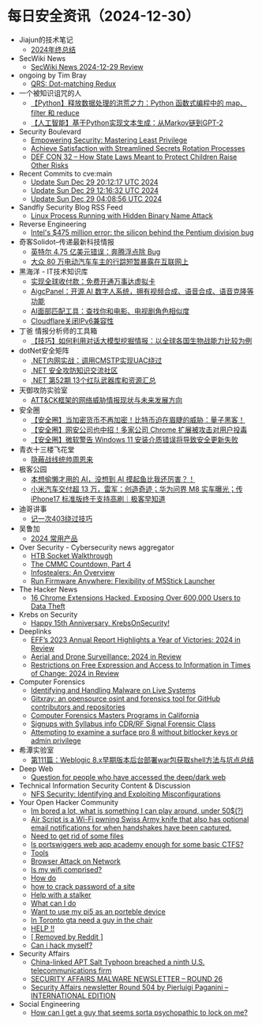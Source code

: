 # 每日安全资讯（2024-12-30）

- Jiajun的技术笔记
  - [2024年终总结](https://jiajunhuang.com/articles/2024_12_29-bye_2024.md.html)
- SecWiki News
  - [SecWiki News 2024-12-29 Review](http://www.sec-wiki.com/?2024-12-29)
- ongoing by Tim Bray
  - [QRS: Dot-matching Redux](https://www.tbray.org/ongoing/When/202x/2024/12/29/Matching-Dot-Redux)
- 一个被知识诅咒的人
  - [【Python】释放数据处理的洪荒之力：Python 函数式编程中的 map、filter 和 reduce](https://blog.csdn.net/nokiaguy/article/details/144800521)
  - [【人工智能】基于Python实现文本生成：从Markov链到GPT-2](https://blog.csdn.net/nokiaguy/article/details/144800462)
- Security Boulevard
  - [Empowering Security: Mastering Least Privilege](https://securityboulevard.com/2024/12/empowering-security-mastering-least-privilege/)
  - [Achieve Satisfaction with Streamlined Secrets Rotation Processes](https://securityboulevard.com/2024/12/achieve-satisfaction-with-streamlined-secrets-rotation-processes/)
  - [DEF CON 32 –  How State Laws Meant to Protect Children Raise Other Risks](https://securityboulevard.com/2024/12/def-con-32-how-state-laws-meant-to-protect-children-raise-other-risks/)
- Recent Commits to cve:main
  - [Update Sun Dec 29 20:12:17 UTC 2024](https://github.com/trickest/cve/commit/763e9ecf78b338b4524e93724ef444156552f3e6)
  - [Update Sun Dec 29 12:16:32 UTC 2024](https://github.com/trickest/cve/commit/e1c01ed37aa04a2e9a8e7aa53a75aeaeac147777)
  - [Update Sun Dec 29 04:08:56 UTC 2024](https://github.com/trickest/cve/commit/b58a4dd1ef8e9cf2b67e30db30e2f5a802d1a485)
- Sandfly Security Blog RSS Feed
  - [Linux Process Running with Hidden Binary Name Attack](https://sandflysecurity.com/blog/linux-process-running-with-hidden-binary-name-attack/)
- Reverse Engineering
  - [Intel's $475 million error: the silicon behind the Pentium division bug](https://www.reddit.com/r/ReverseEngineering/comments/1hoj6vy/intels_475_million_error_the_silicon_behind_the/)
- 奇客Solidot–传递最新科技情报
  - [英特尔 4.75 亿美元错误：奔腾浮点除 Bug](https://www.solidot.org/story?sid=80180)
  - [大众 80 万电动汽车车主的行踪短暂暴露在互联网上](https://www.solidot.org/story?sid=80179)
- 黑海洋 - IT技术知识库
  - [实现全球收付款：免费开通万事达虚拟卡](https://www.upx8.com/4621)
  - [AigcPanel：开源 AI 数字人系统，拥有视频合成、语音合成、语音克隆等功能](https://www.upx8.com/4620)
  - [AI面部匹配工具：查找你和电影、电视剧角色相似度](https://www.upx8.com/4619)
  - [Cloudflare关闭IPv6兼容性](https://www.upx8.com/4618)
- 丁爸 情报分析师的工具箱
  - [【技巧】如何利用对话大模型挖掘情报：以全球各国生物战能力比较为例](https://mp.weixin.qq.com/s?__biz=MzI2MTE0NTE3Mw==&mid=2651148325&idx=1&sn=c6cddd0de430c41c1f26ee97d786a62d&chksm=f1af271fc6d8ae094cbb690702d973427de91447f7aa062b80d84cafc3efa99251b0c3b142bb&scene=58&subscene=0#rd)
- dotNet安全矩阵
  - [.NET内网实战：调用CMSTP实现UAC绕过](https://mp.weixin.qq.com/s?__biz=MzUyOTc3NTQ5MA==&mid=2247497790&idx=1&sn=261925ae514502326884aa68771649f5&chksm=fa5956d3cd2edfc5580c209f4853e51a46eeeec108f8be60759083c9c853c5234d65a0ca5bd1&scene=58&subscene=0#rd)
  - [.NET 安全攻防知识交流社区](https://mp.weixin.qq.com/s?__biz=MzUyOTc3NTQ5MA==&mid=2247497790&idx=2&sn=b37b730370015d4ee27a50d0b890bd66&chksm=fa5956d3cd2edfc561d6940450109b2eebbc8ee1c4ba7e56f7562cb649c1254da4c9addcdac6&scene=58&subscene=0#rd)
  - [.NET 第52期 13个红队武器库和资源汇总](https://mp.weixin.qq.com/s?__biz=MzUyOTc3NTQ5MA==&mid=2247497790&idx=3&sn=83301e24a3a44126140e4c6c0a809733&chksm=fa5956d3cd2edfc5bc74ccdf25ebe736aa6784c991536b638de53e6473b6731eab17ff78868f&scene=58&subscene=0#rd)
- 天御攻防实验室
  - [ATT&CK框架的网络威胁情报现状与未来发展方向](https://mp.weixin.qq.com/s?__biz=MzU0MzgyMzM2Nw==&mid=2247486210&idx=1&sn=4699dd13d1da4f89b5793fa94dd12b2d&chksm=fb04c86acc73417c894f56578a023d19480e4ed025a216cdfcd3b21edd904e86ba2aceccb01c&scene=58&subscene=0#rd)
- 安全圈
  - [【安全圈】当加密货币不再加密！比特币迫在眉睫的威胁：量子黑客！](https://mp.weixin.qq.com/s?__biz=MzIzMzE4NDU1OQ==&mid=2652066994&idx=1&sn=85c83155adeab228eabfe5883b04e2df&chksm=f36e78f2c419f1e4159cbd47fd3737cd02c6ea1daacd8d013f0a102ba0f267c5e69b0ada8034&scene=58&subscene=0#rd)
  - [【安全圈】网安公司也中招！多家公司 Chrome 扩展被攻击对用户投毒](https://mp.weixin.qq.com/s?__biz=MzIzMzE4NDU1OQ==&mid=2652066994&idx=2&sn=f52410b0ac0166d0bcefa544524a442e&chksm=f36e78f2c419f1e4606c0dc507c2d755267df28f2b86c01cbe9b732451b587cbbd3fe004f08e&scene=58&subscene=0#rd)
  - [【安全圈】微软警告 Windows 11 安装介质错误将导致安全更新失败](https://mp.weixin.qq.com/s?__biz=MzIzMzE4NDU1OQ==&mid=2652066994&idx=3&sn=89e9c1b57173a5732363258286d05d6f&chksm=f36e78f2c419f1e4044c0e1324eac88a602941d3f2dc039a526ffe508ac2e2f392a335832ee0&scene=58&subscene=0#rd)
- 青衣十三楼飞花堂
  - [隐蔽战线统帅周恩来](https://mp.weixin.qq.com/s?__biz=MzUzMjQyMDE3Ng==&mid=2247487832&idx=1&sn=997659702b277db324340e08f596eed7&chksm=fab2d267cdc55b71ad9349a92a7a8e7b0be5694bc59b53a2ede7a64c73c250924e2eabd9e66c&scene=58&subscene=0#rd)
- 极客公园
  - [本想偷懒才用的 AI，没想到 AI 摸起鱼比我还厉害？！](https://mp.weixin.qq.com/s?__biz=MTMwNDMwODQ0MQ==&mid=2653071004&idx=1&sn=3864f0df8a547c9ca0c288007ac2a78f&chksm=7e57db2a4920523ca557e177749cc4caf145ecc1ac7c9ef9a7090baa2267171585bd4caa51f7&scene=58&subscene=0#rd)
  - [小米汽车交付超 13 万，雷军：创造奇迹；华为问界 M8 实车曝光；传 iPhone17 标准版终于支持高刷｜极客早知道](https://mp.weixin.qq.com/s?__biz=MTMwNDMwODQ0MQ==&mid=2653071047&idx=1&sn=5280582ac6fa93dde334fabe4a1f5bcd&chksm=7e57db7149205267749df6bfc02fc756f6bae60ce6cde69f6be34ecde1f9a7899510ee738046&scene=58&subscene=0#rd)
- 迪哥讲事
  - [记一次403绕过技巧](https://mp.weixin.qq.com/s?__biz=MzIzMTIzNTM0MA==&mid=2247496702&idx=1&sn=ccb6ca82a7619221cba900ace2697593&chksm=e8a5f99ddfd2708b2ee5473ca32edfca0c08662b0a9a537ed7755fe283d5176a2b86eaec8cdd&scene=58&subscene=0#rd)
- 吴鲁加
  - [2024 常用产品](https://mp.weixin.qq.com/s?__biz=Mzg5NDY4ODM1MA==&mid=2247485105&idx=1&sn=9e0b99b5159514f24378d66f8037827b&chksm=c01a8b80f76d0296d24dfd2c6205dda580fbac834118f71ad98d921f4bb528489af061546a3f&scene=58&subscene=0#rd)
- Over Security - Cybersecurity news aggregator
  - [HTB Socket Walkthrough](https://www.secjuice.com/htb-socket-walkthrough/)
  - [The CMMC Countdown, Part 4](https://www.secjuice.com/cmmc-part-4/)
  - [Infostealers: An Overview](https://www.secjuice.com/infostealers-overview/)
  - [Run Firmware Anywhere: Flexibility of M5Stick Launcher](https://www.mobile-hacker.com/2024/12/29/run-firmware-anywhere-flexibility-of-m5stick-launcher/)
- The Hacker News
  - [16 Chrome Extensions Hacked, Exposing Over 600,000 Users to Data Theft](https://thehackernews.com/2024/12/16-chrome-extensions-hacked-exposing.html)
- Krebs on Security
  - [Happy 15th Anniversary, KrebsOnSecurity!](https://krebsonsecurity.com/2024/12/happy-15th-anniversary-krebsonsecurity/)
- Deeplinks
  - [EFF’s 2023 Annual Report Highlights a Year of Victories: 2024 in Review](https://www.eff.org/deeplinks/2024/12/2024-year-review-effs-2023-annual-report-highlights-year-victories)
  - [Aerial and Drone Surveillance: 2024 in Review](https://www.eff.org/deeplinks/2024/12/aerial-and-drone-surveillance-2024-review)
  - [Restrictions on Free Expression and Access to Information in Times of Change: 2024 in Review](https://www.eff.org/deeplinks/2024/12/restrictions-free-expression-and-access-information-times-change-2024-review)
- Computer Forensics
  - [Identifying and Handling Malware on Live Systems](https://www.reddit.com/r/computerforensics/comments/1hp1tzx/identifying_and_handling_malware_on_live_systems/)
  - [Gitxray: an opensource osint and forensics tool for GitHub contributors and repositories](https://www.reddit.com/r/computerforensics/comments/1hox9wt/gitxray_an_opensource_osint_and_forensics_tool/)
  - [Computer Forensics Masters Programs in California](https://www.reddit.com/r/computerforensics/comments/1howq7r/computer_forensics_masters_programs_in_california/)
  - [Signups with Syllabus info CDR/RF Signal Forensic Class](https://www.reddit.com/r/computerforensics/comments/1hon3wk/signups_with_syllabus_info_cdrrf_signal_forensic/)
  - [Attempting to examine a surface pro 8 without bitlocker keys or admin privilege](https://www.reddit.com/r/computerforensics/comments/1homiww/attempting_to_examine_a_surface_pro_8_without/)
- 希潭实验室
  - [第111篇：Weblogic 8.x早期版本后台部署war包获取shell方法与坑点总结](https://mp.weixin.qq.com/s?__biz=MzkzMjI1NjI3Ng==&mid=2247487281&idx=1&sn=199e1ba750cd7b4364b7b30e07eda2da&chksm=c25fc04af528495cbad89a83cbc1dff6291f3b50a8241e594dd8ecfee261a08ceff7cdbe6f7c&scene=58&subscene=0#rd)
- Deep Web
  - [Question for people who have accessed the deep/dark web](https://www.reddit.com/r/deepweb/comments/1hox77w/question_for_people_who_have_accessed_the/)
- Technical Information Security Content & Discussion
  - [NFS Security: Identifying and Exploiting Misconfigurations](https://www.reddit.com/r/netsec/comments/1hp4kn7/nfs_security_identifying_and_exploiting/)
- Your Open Hacker Community
  - [Im bored a lot, what is something I can play around, under 50$(?)](https://www.reddit.com/r/HowToHack/comments/1hp94c7/im_bored_a_lot_what_is_something_i_can_play/)
  - [Air Script is a Wi-Fi pwning Swiss Army knife that also has optional email notifications for when handshakes have been captured.](https://www.reddit.com/r/HowToHack/comments/1hp1oig/air_script_is_a_wifi_pwning_swiss_army_knife_that/)
  - [Need to get rid of some files](https://www.reddit.com/r/HowToHack/comments/1hp3ti3/need_to_get_rid_of_some_files/)
  - [Is portswiggers web app academy enough for some basic CTFS?](https://www.reddit.com/r/HowToHack/comments/1hp1nrp/is_portswiggers_web_app_academy_enough_for_some/)
  - [Tools](https://www.reddit.com/r/HowToHack/comments/1hp8lny/tools/)
  - [Browser Attack on Network](https://www.reddit.com/r/HowToHack/comments/1hp5i6h/browser_attack_on_network/)
  - [Is my wifi comprised?](https://www.reddit.com/r/HowToHack/comments/1hovl2v/is_my_wifi_comprised/)
  - [How do](https://www.reddit.com/r/HowToHack/comments/1hou2rd/how_do/)
  - [how to crack password of a site](https://www.reddit.com/r/HowToHack/comments/1hp7b1n/how_to_crack_password_of_a_site/)
  - [Help with a stalker](https://www.reddit.com/r/HowToHack/comments/1hoyhr6/help_with_a_stalker/)
  - [What can I do](https://www.reddit.com/r/HowToHack/comments/1hp1b79/what_can_i_do/)
  - [Want to use my pi5 as an porteble device](https://www.reddit.com/r/HowToHack/comments/1hovdbg/want_to_use_my_pi5_as_an_porteble_device/)
  - [In Toronto gta need a guy in the chair](https://www.reddit.com/r/HowToHack/comments/1hoyh5h/in_toronto_gta_need_a_guy_in_the_chair/)
  - [HELP !!](https://www.reddit.com/r/HowToHack/comments/1hotffi/help/)
  - [[ Removed by Reddit ]](https://www.reddit.com/r/HowToHack/comments/1hom5xx/removed_by_reddit/)
  - [Can i hack myself?](https://www.reddit.com/r/HowToHack/comments/1hoj68s/can_i_hack_myself/)
- Security Affairs
  - [China-linked APT Salt Typhoon breached a ninth U.S. telecommunications firm](https://securityaffairs.com/172425/apt/salt-typhoon-breached-ninth-u-s-telco.html)
  - [SECURITY AFFAIRS MALWARE NEWSLETTER – ROUND 26](https://securityaffairs.com/172418/uncategorized/security-affairs-malware-newsletter-round-26.html)
  - [Security Affairs newsletter Round 504 by Pierluigi Paganini – INTERNATIONAL EDITION](https://securityaffairs.com/172413/breaking-news/security-affairs-newsletter-round-504-by-pierluigi-paganini-international-edition.html)
- Social Engineering
  - [How can I get a guy that seems sorta psychopathic to lock on me?](https://www.reddit.com/r/SocialEngineering/comments/1hoqw4q/how_can_i_get_a_guy_that_seems_sorta_psychopathic/)
